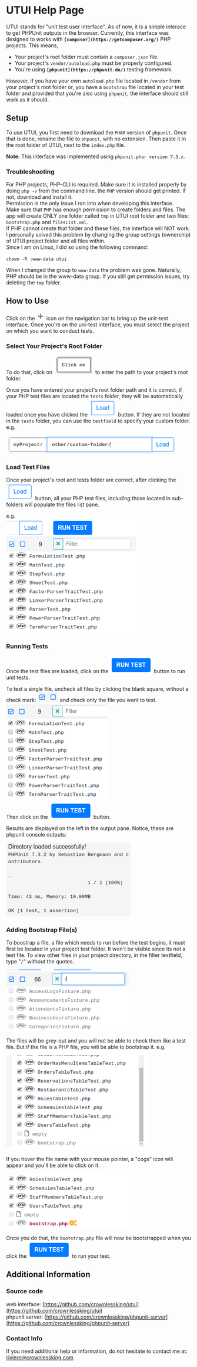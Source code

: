 # UTUI Help Page

UTUI stands for "unit test user interface".
As of now, it is a simple interace to get PHPUnit outputs in the browser. Currently, this interface was designed to works with **`[composer](https://getcomposer.org/)`** PHP projects. This means,  

*   Your project's root folder must contain a `composer.json` file.
*   Your project's `vendor/autoload.php` must be properly configured.
*   You're using **`[phpunit](https://phpunit.de/)`** testing framework.

However, if you have your own `autoload.php` file located in `/vendor` from your project's root folder or, you have a `bootstrap` file located in your test folder and provided that you're also using `phpunit`, the interface should still work as it should.

## Setup

To use UTUI, you first need to download the `PHAR` version of `phpunit`. Once that is done, rename the file to `phpunit`, with no extension. Then paste it in the root folder of UTUI, next to the `index.php` file.

**Note:** This interface was implemented using `phpunit.phar version 7.3.x`.

### Troubleshooting

For <cod>PHP</cod> projects, <cod>PHP-CLI</cod> is required. Make sure it is installed properly by doing `php -v` from the command line. the `PHP` version should get printed. If not, download and install it.  
Permission is the only issue I ran into when developing this interface.  
Make sure that `PHP` has enough permission to create folders and files. The app will create ONLY one folder called `tmp` in UTUI root folder and two files: `bootstrap.php` and `filesList.xml`.  
If PHP cannot create that folder and these files, the interface will NOT work.  
I personally solved this problem by changing the group settings (ownership) of UTUI project folder and all files within.  
Since I am on Linux, I did so using the following command:  

`chown -R :www-data utui`  

When I changed the group to `www-data` the problem was gone. Naturally, PHP should be in the www-data group. If you still get permission issues, try deleting the `tmp` folder.

## How to Use

Click on the ![](./images/help/Selection_014.png) icon on the navigation bar to bring up the unit-test interface. Once you're on the uni-test interface, you must select the project on which you want to conduct tests.

### Select Your Project's Root Folder

To do that, click on ![](./images/help/Selection_015.png) to enter the path to your project's root folder.

Once you have entered your project's root folder path and it is correct, if your PHP test files are located the `tests` folder, they will be automatically loaded once you have clicked the ![](./images/help/Selection_016.png) button. If they are not located in the `tests` folder, you can use the `textfield` to specify your custom folder. e.g.  

![](./images/help/Selection_018.png)

### Load Test Files

Once your project's root and tests folder are correct, after clicking the ![](./images/help/Selection_016.png) button, all your PHP test files, including those located in sub-folders will populate the files list pane.

e.g.  
![](./images/help/Selection_019.png)

### Running Tests

Once the test files are loaded, click on the ![](./images/help/Selection_020.png) button to run unit tests.

To test a single file, uncheck all files by clicking the blank square, without a check mark: ![](./images/help/Selection_021.png) and check only the file you want to test.  
![](./images/help/Selection_022.png)  
Then click on the ![](./images/help/Selection_020.png) button.

Results are displayed on the left in the output pane. Notice, these are phpunit console outputs:  

![](./images/help/Selection_023.png)

### Adding Bootstrap File(s)

To boostrap a file, a file which needs to run before the test begins, it must first be located in your project test folder. It won't be visible since its not a test file. To view other files in your project directory, in the filter textfield, type "`/`" without the quotes.

![](./images/help/Selection_025.png)

The files will be grey-out and you will not be able to check them like a test file. But if the file is a PHP file, you will be able to bootstrap it. e.g.

![](./images/help/Selection_024.png)

If you hover the file name with your mouse pointer, a "cogs" icon will appear and you'll be able to click on it.

![](./images/help/Selection_026.png)

Once you do that, the `bootstrap.php` file will now be bootstrapped when you click the ![](./images/help/Selection_020.png) to run your test.

## Additional Information

### Source code

web interface: [https://github.com/crownlessking/utui](https://github.com/crownlessking/utui)  
phpunit server: [https://github.com/crownlessking/phpunit-server](https://github.com/crownlessking/phpunit-server)

### Contact Info

If you need additional help or information, do not hesitate to contact me at:  
[riviere@crownlessking.com](mailto:riviere@crownlessking.com)